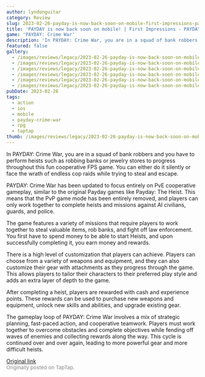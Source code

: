 ```yaml
---
author: lyndonguitar
category: Review
slug: 2023-02-26-payday-is-now-back-soon-on-mobile-first-impressions-payday-crime-war
title: 'PAYDAY is now back soon on mobile! | First Impressions - PAYDAY: Crime War'
game: 'PAYDAY: Crime War'
description: 'In PAYDAY: Crime War, you are in a squad of bank robbers and you have to perform heists such as robbing banks or jewelry stores to progress throughout this fun cooperative FPS game. You can either do it silently or face the wrath of endless cop raids while trying to steal and escape.'
featured: false
gallery:
  - /images/reviews/legacy/2023-02-26-payday-is-now-back-soon-on-mobile--first-impressions---payday-crime-war-0.avif
  - /images/reviews/legacy/2023-02-26-payday-is-now-back-soon-on-mobile--first-impressions---payday-crime-war-1.avif
  - /images/reviews/legacy/2023-02-26-payday-is-now-back-soon-on-mobile--first-impressions---payday-crime-war-2.avif
  - /images/reviews/legacy/2023-02-26-payday-is-now-back-soon-on-mobile--first-impressions---payday-crime-war-3.avif
  - /images/reviews/legacy/2023-02-26-payday-is-now-back-soon-on-mobile--first-impressions---payday-crime-war-4.avif
  - /images/reviews/legacy/2023-02-26-payday-is-now-back-soon-on-mobile--first-impressions---payday-crime-war-5.avif
pubDate: 2023-02-26
tags:
  - action
  - ios
  - mobile
  - payday-crime-war
  - rpg
  - taptap
thumb: /images/reviews/legacy/2023-02-26-payday-is-now-back-soon-on-mobile--first-impressions---payday-crime-war-0.avif
---
```


In PAYDAY: Crime War, you are in a squad of bank robbers and you have to perform heists such as robbing banks or jewelry stores to progress throughout this fun cooperative FPS game. You can either do it silently or face the wrath of endless cop raids while trying to steal and escape.

PAYDAY: Crime War has been updated to focus entirely on PvE cooperative gameplay, similar to the original Payday games like Payday: The Heist. This means that the PvP game mode has been entirely removed, and players can only work together to complete heists and missions against AI civilians, guards, and police.

The game features a variety of missions that require players to work together to steal valuable items, rob banks, and fight off law enforcement. You first have to spend money to be able to start Heists, and upon successfully completing it, you earn money and rewards.

There is a high level of customization that players can achieve. Players can choose from a variety of weapons and equipment, and they can also customize their gear with attachments as they progress through the game. This allows players to tailor their characters to their preferred play style and adds an extra layer of depth to the game.

After completing a heist, players are rewarded with cash and experience points. These rewards can be used to purchase new weapons and equipment, unlock new skills and abilities, and upgrade existing gear.

The gameplay loop of PAYDAY: Crime War involves a mix of strategic planning, fast-paced action, and cooperative teamwork. Players must work together to overcome obstacles and complete objectives while fending off waves of enemies and collecting rewards along the way. This cycle is continued over and over again, leading to more powerful gear and more difficult heists.

[Original link](https://www.taptap.io/post/4649779)<br><span style="font-size: 0.95em; color: #888;">Originally posted on TapTap.</span>